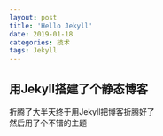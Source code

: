 ```yaml
---
layout: post
title: 'Hello Jekyll'
date: 2019-01-18
categories: 技术
tags: Jekyll
---
```


## 用Jekyll搭建了个静态博客  
折腾了大半天终于用Jekyll把博客折腾好了  
然后用了个不错的主题  